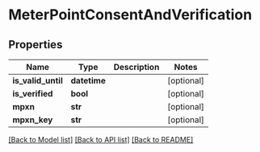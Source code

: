 # MeterPointConsentAndVerification

## Properties
Name | Type | Description | Notes
------------ | ------------- | ------------- | -------------
**is_valid_until** | **datetime** |  | [optional] 
**is_verified** | **bool** |  | [optional] 
**mpxn** | **str** |  | [optional] 
**mpxn_key** | **str** |  | [optional] 

[[Back to Model list]](../README.md#documentation-for-models) [[Back to API list]](../README.md#documentation-for-api-endpoints) [[Back to README]](../README.md)

